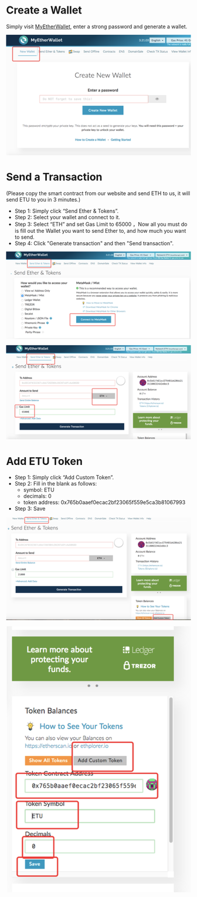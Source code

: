 # Create a Wallet

Simply visit [MyEtherWallet](https://www.myetherwallet.com/), enter a strong password and generate a wallet.

![](/assets/9251b7f4-9f24-4725-94e2-ca1e74d0ecbd.png)

# Send a Transaction

\(Please copy the smart contract from our website and send ETH to us, it will send ETU to you in 3 minutes.\)

* Step 1: Simply click “Send Ether & Tokens”.
* Step 2: Select your wallet and connect to it.
* Step 3: Select “ETH” and set Gas Limit to 65000 ，Now all you must do is fill out the Wallet you want to send Ether to, and how much you want to send.
*  Step 4: Click "Generate transaction" and then "Send transaction".

![](/assets/5c1708b6-f1a2-44cb-8108-96310adbce36.png)

![](/assets/1f77de4a-676b-4cfb-b5d3-1882a2a33a0c.png)

# Add ETU Token

* Step 1: Simply click “Add Custom Token”.
* Step 2: Fill in the blank as follows:
  * symbol: ETU
  * decimals: 0
  * token address: 0x765b0aaef0ecac2bf23065f559e5ca3b81067993
* Step 3: Save

![](/assets/4a960a2b-252a-4fd9-96fa-f9fd74ed02ce.png)

![](/assets/18e31ffe-3b7e-45e2-be27-67b32e81bbc7.png) 







